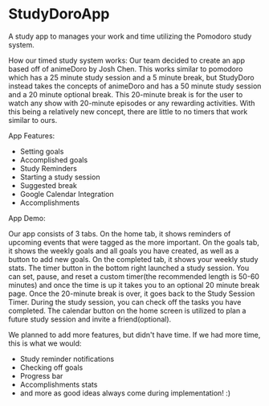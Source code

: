 # StudyDoroApp
A study app to manages your work and time utilizing the Pomodoro study system.



How our timed study system works:
Our team decided to create an app based off of animeDoro by Josh Chen. This works similar to pomodoro which has a 25 minute study session and a 5 minute break, but StudyDoro instead takes the concepts of animeDoro and has a 50 minute study session and a 20 minute optional break. This 20-minute break is for the user to watch any show with 20-minute episodes or any rewarding activities. With this being a relatively new concept, there are little to no timers that work similar to ours.




App Features:
- Setting goals
- Accomplished goals
- Study Reminders
- Starting a study session
- Suggested break
- Google Calendar Integration
- Accomplishments



App Demo:

Our app consists of 3 tabs.
On the home tab, it shows reminders of  upcoming events that were tagged as the more important.
On the goals tab, it shows the weekly goals and all goals you have created, as well as a button to add new goals.
On the completed tab, it shows your weekly study stats.
The timer button in the bottom right launched a study session.
You can set, pause, and reset a custom timer(the recommended length is 50-60 minutes) and once the time is up it takes you to an optional 20 minute break page.
Once the 20-minute break is over, it goes back to the Study Session Timer.
During the study session, you can check off the tasks you have completed.
The calendar button on the home screen is utilized to plan a future study session and invite a friend(optional).



We planned to add more features, but didn't have time. If we had more time, this is what we would:
- Study reminder notifications
- Checking off goals
- Progress bar
- Accomplishments stats
- and more as good ideas always come during implementation! :)
